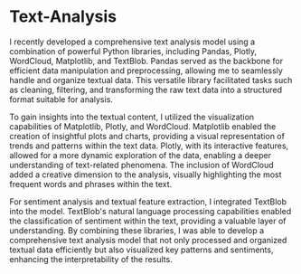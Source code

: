 # Text-Analysis
I recently developed a comprehensive text analysis model using a combination of powerful Python libraries, including Pandas, Plotly, WordCloud, Matplotlib, and TextBlob. Pandas served as the backbone for efficient data manipulation and preprocessing, allowing me to seamlessly handle and organize textual data. This versatile library facilitated tasks such as cleaning, filtering, and transforming the raw text data into a structured format suitable for analysis.

To gain insights into the textual content, I utilized the visualization capabilities of Matplotlib, Plotly, and WordCloud. Matplotlib enabled the creation of insightful plots and charts, providing a visual representation of trends and patterns within the text data. Plotly, with its interactive features, allowed for a more dynamic exploration of the data, enabling a deeper understanding of text-related phenomena. The inclusion of WordCloud added a creative dimension to the analysis, visually highlighting the most frequent words and phrases within the text.

For sentiment analysis and textual feature extraction, I integrated TextBlob into the model. TextBlob's natural language processing capabilities enabled the classification of sentiment within the text, providing a valuable layer of understanding. By combining these libraries, I was able to develop a comprehensive text analysis model that not only processed and organized textual data efficiently but also visualized key patterns and sentiments, enhancing the interpretability of the results.
